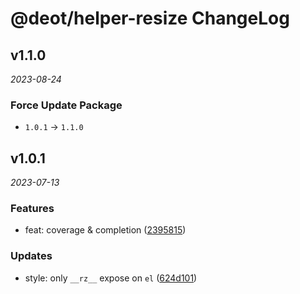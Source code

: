 # @deot/helper-resize ChangeLog

## v1.1.0

_2023-08-24_

### Force Update Package

- `1.0.1` -> `1.1.0`

## v1.0.1

_2023-07-13_

### Features

- feat: coverage & completion ([2395815](https://github.com/deot/helper/commit/2395815d9b8d2a0ffc9f41bece2dfa38c5a07759))

### Updates

- style: only `__rz__` expose on `el` ([624d101](https://github.com/deot/helper/commit/624d10154237d6f2e28ee87a8186002f30d9e9c3))
